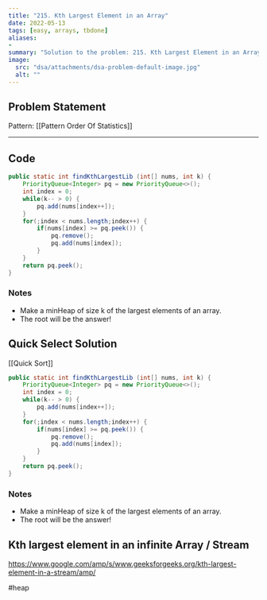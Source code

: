 ```yaml
---
title: "215. Kth Largest Element in an Array"
date: 2022-05-13
tags: [easy, arrays, tbdone]
aliases:
- 
summary: "Solution to the problem: 215. Kth Largest Element in an Array"
image:
  src: "dsa/attachments/dsa-problem-default-image.jpg"
  alt: ""
---
```


## Problem Statement


Pattern: [[Pattern Order Of Statistics]]

---

## Code
``` java
public static int findKthLargestLib (int[] nums, int k) {
	PriorityQueue<Integer> pq = new PriorityQueue<>();
	int index = 0;
	while(k-- > 0) {
		pq.add(nums[index++]);
	}
	for(;index < nums.length;index++) {
		if(nums[index] >= pq.peek()) {
			pq.remove();
			pq.add(nums[index]);
		}
	}
	return pq.peek();
}

```

### Notes
- Make a minHeap of size k of the largest elements of an array. 
- The root will be the answer!


## Quick Select Solution
[[Quick Sort]]
``` java
public static int findKthLargestLib (int[] nums, int k) {
	PriorityQueue<Integer> pq = new PriorityQueue<>();
	int index = 0;
	while(k-- > 0) {
		pq.add(nums[index++]);
	}
	for(;index < nums.length;index++) {
		if(nums[index] >= pq.peek()) {
			pq.remove();
			pq.add(nums[index]);
		}
	}
	return pq.peek();
}

```

### Notes
- Make a minHeap of size k of the largest elements of an array. 
- The root will be the answer!

## Kth largest element in an infinite Array / Stream
https://www.google.com/amp/s/www.geeksforgeeks.org/kth-largest-element-in-a-stream/amp/


#heap


